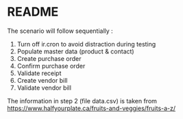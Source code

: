 # README
The scenario will follow sequentially :
1. Turn off ir.cron to avoid distraction during testing
2. Populate master data (product & contact)
3. Create purchase order
4. Confirm purchase order
5. Validate receipt
6. Create vendor bill
7. Validate vendor bill

The information in step 2 (file data.csv) is taken from https://www.halfyourplate.ca/fruits-and-veggies/fruits-a-z/
